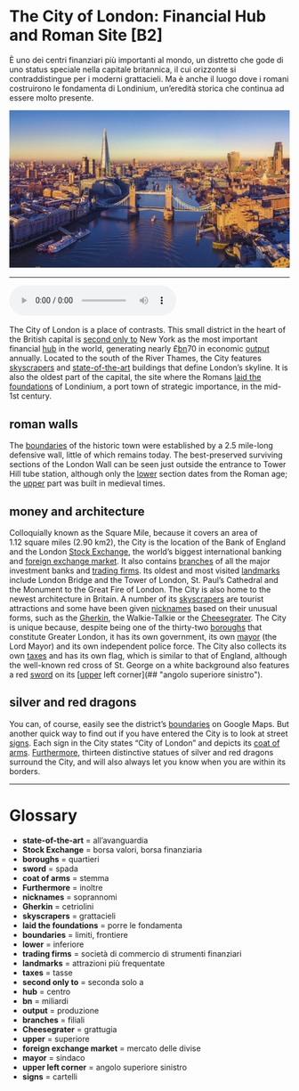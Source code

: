 # The City of London: Financial Hub and Roman Site   [B2]

È uno dei centri finanziari più importanti al mondo, un distretto che gode di uno status speciale nella capitale britannica, il cui orizzonte si contraddistingue per i moderni grattacieli. Ma è anche il luogo dove i romani costruirono le fondamenta di Londinium, un’eredità storica che continua ad essere molto presente.

![](The%20City%20of%20London%20Financial%20Hub%20and%20Roman%20Site.jpg)

--------------

<div>
<audio controls autoplay>
    <source src="https://raw.githubusercontent.com/dartie/knowledge-base/main/English/SpeakUp/2022-12/The%20City%20of%20London%20Financial%20Hub%20and%20Roman%20Site.mp3" type="audio/mpeg">
</audio>
</div>


The City of London is a place of contrasts. This small district in the heart of the British capital is [second only to](## "seconda solo a") New York as the most important financial [hub](## "centro") in the world, generating nearly £[bn](## "miliardi")70 in economic [output](## "produzione") annually. Located to the south of the River Thames, the City features [skyscrapers](## "grattacieli") and [state-of-the-art](## "all’avanguardia") buildings that define London’s skyline. It is also the oldest part of the capital, the site where the Romans [laid the foundations](## "porre le fondamenta") of Londinium, a port town of strategic importance, in the mid-1st century.

## roman walls
The [boundaries](## "limiti, frontiere") of the historic town were established by a 2.5 mile-long defensive wall, little of which remains today. The best-preserved surviving sections of the London Wall can be seen just outside the entrance to Tower Hill tube station, although only the [lower](## "inferiore") section dates from the Roman age; the [upper](## "superiore") part was built in medieval times.

## money and architecture
Colloquially known as the Square Mile, because it covers an area of 1.12 square miles (2.90 km2), the City is the location of the Bank of England and the London [Stock Exchange](## "borsa valori, borsa finanziaria"), the world’s biggest international banking and [foreign exchange market](## "mercato delle divise"). It also contains [branches](## "filiali") of all the major investment banks and [trading firms](## "società di commercio di strumenti finanziari"). Its oldest and most visited [landmarks](## "attrazioni più frequentate") include London Bridge and the Tower of London, St. Paul’s Cathedral and the Monument to the Great Fire of London. The City is also home to the newest architecture in Britain. A number of its [skyscrapers](## "grattacieli") are tourist attractions and some have been given [nicknames](## "soprannomi") based on their unusual forms, such as the [Gherkin](## "cetriolini"), the Walkie-Talkie or the [Cheesegrater](## "grattugia").
The City is unique because, despite being one of the thirty-two [boroughs](## "quartieri") that constitute Greater London, it has its own government, its own [mayor](## "sindaco") (the Lord Mayor) and its own independent police force. The City also collects its own [taxes](## "tasse") and has its own flag, which is similar to that of England, although the well-known red cross of St. George on a white background also features a red [sword](## "spada") on its [[upper](## "superiore") left corner](## "angolo superiore sinistro").

## silver and red dragons
You can, of course, easily see the district’s [boundaries](## "limiti, frontiere") on Google Maps. But another quick way to find out if you have entered the City is to look at street [signs](## "cartelli"). Each sign in the City states “City of London” and depicts its [coat of arms](## "stemma"). [Furthermore](## "inoltre"), thirteen distinctive statues of silver and red dragons surround the City, and will also always let you know when you are within its borders.

--------------

<div style = "display:block; clear:both; page-break-after:always;"></div>

# Glossary
* **state-of-the-art** = all’avanguardia
* **Stock Exchange** = borsa valori, borsa finanziaria
* **boroughs** = quartieri
* **sword** = spada
* **coat of arms** = stemma
* **Furthermore** = inoltre
* **nicknames** = soprannomi
* **Gherkin** = cetriolini
* **skyscrapers** = grattacieli
* **laid the foundations** = porre le fondamenta
* **boundaries** = limiti, frontiere
* **lower** = inferiore
* **trading firms** = società di commercio di strumenti finanziari
* **landmarks** = attrazioni più frequentate
* **taxes** = tasse
* **second only to** = seconda solo a
* **hub** = centro
* **bn** = miliardi
* **output** = produzione
* **branches** = filiali
* **Cheesegrater** = grattugia
* **upper** = superiore
* **foreign exchange market** = mercato delle divise
* **mayor** = sindaco
* **upper left corner** = angolo superiore sinistro
* **signs** = cartelli
